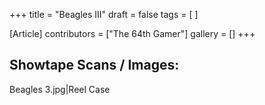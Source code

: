 +++
title = "Beagles III"
draft = false
tags = [ ]

[Article]
contributors = ["The 64th Gamer"]
gallery = []
+++
## Showtape Scans / Images: ##
<gallery>
Beagles 3.jpg|Reel Case
</gallery>